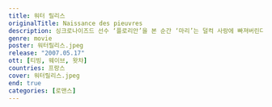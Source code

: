```yaml
---
title: 워터 릴리스
originalTitle: Naissance des pieuvres
description: 싱크로나이즈드 선수 ‘플로리안’을 본 순간 ‘마리’는 덜컥 사랑에 빠져버린다. 하지만 ‘플로리안’은 모든 남성들의 선망을 받고, 남자들과 자유로운 관계를 맺는 것 처럼 보인다. ‘플로리안’의 모든 것이 알고 싶고, 갖고 싶은 ‘마리’. 한편, ‘마리’의 절친 ‘안나’는 수영부 남학생 ‘프랑수아’와 첫키스를 하기 위해 노력한다. 처음 느끼는 사랑의 감정! 사랑에 빠지고, 사랑에 눈뜬 소녀들의 올 여름, 가장 거침없고 감각적인 드라마가 찾아온다.
genre: movie
poster: 워터릴리스.jpeg
release: "2007.05.17"
ott: [티빙, 웨이브, 왓챠]
countries: 프랑스
cover: 워터릴리스.jpeg
end: true
categories: [로맨스]
---
```


